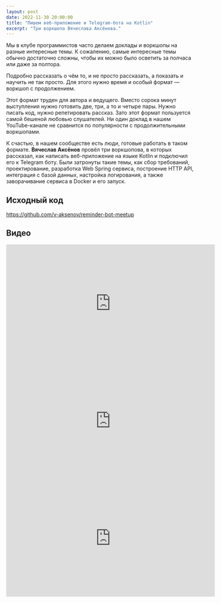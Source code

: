 ```yaml
---
layout: post
date: 2022-11-30 20:00:00
title: "Пишем веб-приложение и Telegram-бота на Kotlin"
excerpt: "Три воркшопа Вячеслава Аксёнова."
---
```


Мы в клубе программистов часто делаем доклады и воркшопы на разные интересные темы. К сожалению, самые интересные темы обычно достаточно сложны, чтобы их можно было осветить за полчаса или даже за полтора.

Подробно рассказать о чём то, и не просто рассказать, а показать и научить не так просто. Для этого нужно время и особый формат — воркшоп с продолжением.

Этот формат труден для автора и ведущего. Вместо сорока минут выступления нужно готовить две, три, а то и четыре пары. Нужно писать код, нужно репетировать рассказ. Зато этот формат пользуется самой бешеной любовью слушателей. Ни один доклад в нашем YouTube-канале не сравнится по популярности с продолжительными воркшопами.

К счастью, в нашем сообществе есть люди, готовые работать в таком формате. **Вячеслав Аксёнов** провёл три воркшопова, в которых рассказал, как написать веб-приложение на языке Kotlin и подключил его к Telegram боту. Были затронуты такие темы, как сбор требований, проектирование, разработка Web Spring сервиса, построение HTTP API, интеграция с базой данных, настройка логирования, а также заворачивание сервиса в Docker и его запуск.

## Исходный код

https://github.com/v-aksenov/reminder-bot-meetup

## Видео

<div class="video">
    <iframe width="560" height="315" src="https://www.youtube.com/embed/Lx_Hii0EYDs" title="YouTube video player" frameborder="0" allow="accelerometer; autoplay; clipboard-write; encrypted-media; gyroscope; picture-in-picture" allowfullscreen></iframe>
</div>

<div class="video">
    <iframe width="560" height="315" src="https://www.youtube.com/embed/JGmKGyxr8xo" title="YouTube video player" frameborder="0" allow="accelerometer; autoplay; clipboard-write; encrypted-media; gyroscope; picture-in-picture" allowfullscreen></iframe>
</div>

<div class="video">
    <iframe width="560" height="315" src="https://www.youtube.com/embed/vmL3uxPoy6A" title="YouTube video player" frameborder="0" allow="accelerometer; autoplay; clipboard-write; encrypted-media; gyroscope; picture-in-picture" allowfullscreen></iframe>
</div>
